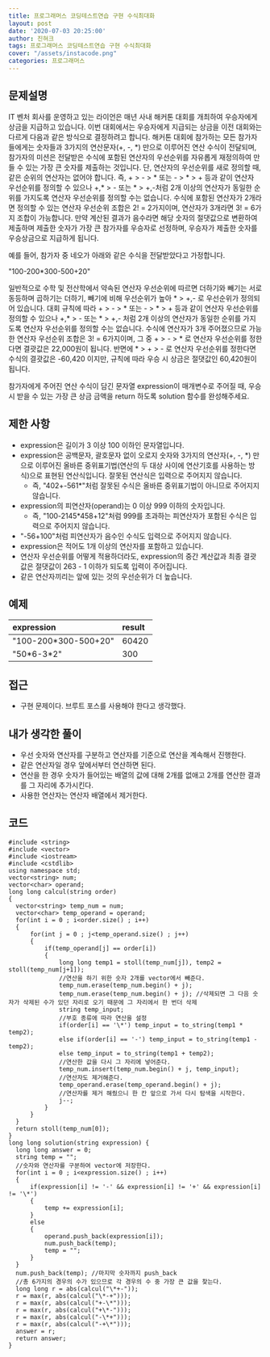 ```yaml
---
title: 프로그래머스 코딩테스트연습 구현 수식최대화
layout: post
date: '2020-07-03 20:25:00'
author: 진혀크
tags: 프로그래머스 코딩테스트연습 구현 수식최대화
cover: "/assets/instacode.png"
categories: 프로그래머스
---
```


## 문제설명
IT 벤처 회사를 운영하고 있는 라이언은 매년 사내 해커톤 대회를 개최하여 우승자에게 상금을 지급하고 있습니다.
이번 대회에서는 우승자에게 지급되는 상금을 이전 대회와는 다르게 다음과 같은 방식으로 결정하려고 합니다.
해커톤 대회에 참가하는 모든 참가자들에게는 숫자들과 3가지의 연산문자(+, -, \*) 만으로 이루어진 연산 수식이 전달되며, 참가자의 미션은 전달받은 수식에 포함된 연산자의 우선순위를 자유롭게 재정의하여 만들 수 있는 가장 큰 숫자를 제출하는 것입니다.
단, 연산자의 우선순위를 새로 정의할 때, 같은 순위의 연산자는 없어야 합니다. 즉, + > - > * 또는 - > * > + 등과 같이 연산자 우선순위를 정의할 수 있으나 +,* > - 또는 * > +,-처럼 2개 이상의 연산자가 동일한 순위를 가지도록 연산자 우선순위를 정의할 수는 없습니다. 수식에 포함된 연산자가 2개라면 정의할 수 있는 연산자 우선순위 조합은 2! = 2가지이며, 연산자가 3개라면 3! = 6가지 조합이 가능합니다.
만약 계산된 결과가 음수라면 해당 숫자의 절댓값으로 변환하여 제출하며 제출한 숫자가 가장 큰 참가자를 우승자로 선정하며, 우승자가 제출한 숫자를 우승상금으로 지급하게 됩니다.

예를 들어, 참가자 중 네오가 아래와 같은 수식을 전달받았다고 가정합니다.

"100-200*300-500+20"

일반적으로 수학 및 전산학에서 약속된 연산자 우선순위에 따르면 더하기와 빼기는 서로 동등하며 곱하기는 더하기, 빼기에 비해 우선순위가 높아 * > +,- 로 우선순위가 정의되어 있습니다.
대회 규칙에 따라 + > - > * 또는 - > * > + 등과 같이 연산자 우선순위를 정의할 수 있으나 +,* > - 또는 * > +,- 처럼 2개 이상의 연산자가 동일한 순위를 가지도록 연산자 우선순위를 정의할 수는 없습니다.
수식에 연산자가 3개 주어졌으므로 가능한 연산자 우선순위 조합은 3! = 6가지이며, 그 중 + > - > * 로 연산자 우선순위를 정한다면 결괏값은 22,000원이 됩니다.
반면에 * > + > - 로 연산자 우선순위를 정한다면 수식의 결괏값은 -60,420 이지만, 규칙에 따라 우승 시 상금은 절댓값인 60,420원이 됩니다.

참가자에게 주어진 연산 수식이 담긴 문자열 expression이 매개변수로 주어질 때, 우승 시 받을 수 있는 가장 큰 상금 금액을 return 하도록 solution 함수를 완성해주세요.

## 제한 사항
* expression은 길이가 3 이상 100 이하인 문자열입니다.
* expression은 공백문자, 괄호문자 없이 오로지 숫자와 3가지의 연산자(+, -, \*) 만으로 이루어진 올바른 중위표기법(연산의 두 대상 사이에 연산기호를 사용하는 방식)으로 표현된 연산식입니다. 잘못된 연산식은 입력으로 주어지지 않습니다.
  * 즉, "402+-561*"처럼 잘못된 수식은 올바른 중위표기법이 아니므로 주어지지 않습니다.
* expression의 피연산자(operand)는 0 이상 999 이하의 숫자입니다.
  * 즉, "100-2145*458+12"처럼 999를 초과하는 피연산자가 포함된 수식은 입력으로 주어지지 않습니다.
* "-56+100"처럼 피연산자가 음수인 수식도 입력으로 주어지지 않습니다.
* expression은 적어도 1개 이상의 연산자를 포함하고 있습니다.
* 연산자 우선순위를 어떻게 적용하더라도, expression의 중간 계산값과 최종 결괏값은 절댓값이 263 - 1 이하가 되도록 입력이 주어집니다.
* 같은 연산자끼리는 앞에 있는 것의 우선순위가 더 높습니다.

## 예제

|expression|result|
|:----------------------|:------|
|"100-200*300-500+20"|60420|
|"50\*6-3\*2"|300|

## 접근

* 구현 문제이다. 브루트 포스를 사용해야 한다고 생각했다.

## 내가 생각한 풀이

* 우선 숫자와 연산자를 구분하고 연산자를 기준으로 연산을 계속해서 진행한다.
* 같은 연산자일 경우 앞에서부터 연산하면 된다.
* 연산을 한 경우 숫자가 들어있는 배열의 값에 대해 2개를 없애고 2개를 연산한 결과를 그 자리에 추가시킨다.
* 사용한 연산자는 연산자 배열에서 제거한다.

## 코드

    #include <string>
    #include <vector>
    #include <iostream>
    #include <cstdlib>
    using namespace std;
    vector<string> num;
    vector<char> operand;
    long long calcul(string order)
    {
      vector<string> temp_num = num;
      vector<char> temp_operand = operand;
      for(int i = 0 ; i<order.size() ; i++)
      {
          for(int j = 0 ; j<temp_operand.size() ; j++)
          {
              if(temp_operand[j] == order[i])
              {
                  long long temp1 = stoll(temp_num[j]), temp2 = stoll(temp_num[j+1]);
                  //연산을 하기 위한 숫자 2개를 vector에서 빼준다.
                  temp_num.erase(temp_num.begin() + j);
                  temp_num.erase(temp_num.begin() + j); //삭제되면 그 다음 숫자가 삭제된 수가 있던 자리로 오기 때문에 그 자리에서 한 번더 삭제
                  string temp_input;
                  //부호 종류에 따라 연산을 설정
                  if(order[i] == '\*') temp_input = to_string(temp1 * temp2);
                  else if(order[i] == '-') temp_input = to_string(temp1 - temp2);
                  else temp_input = to_string(temp1 + temp2);
                  //연산한 값을 다시 그 자리에 넣어준다.
                  temp_num.insert(temp_num.begin() + j, temp_input);
                  //연산자도 제거해준다.
                  temp_operand.erase(temp_operand.begin() + j);
                  //연산자를 제거 해줬으니 한 칸 앞으로 가서 다시 탐색을 시작한다.
                  j--;
              }
          }
      }
      return stoll(temp_num[0]);
    }
    long long solution(string expression) {
      long long answer = 0;
      string temp = "";
      //숫자와 연산자를 구분하여 vector에 저장한다.
      for(int i = 0 ; i<expression.size() ; i++)
      {
          if(expression[i] != '-' && expression[i] != '+' && expression[i] != '\*')
          {
              temp += expression[i];
          }
          else
          {
              operand.push_back(expression[i]);
              num.push_back(temp);
              temp = "";
          }
      }
      num.push_back(temp); //마지막 숫자까지 push_back
      //총 6가지의 경우의 수가 있으므로 각 경우의 수 중 가장 큰 값을 찾는다.
      long long r = abs(calcul("\*+-"));
      r = max(r, abs(calcul("\*-+")));
      r = max(r, abs(calcul("+-\*")));
      r = max(r, abs(calcul("+\*-")));
      r = max(r, abs(calcul("-\*+")));
      r = max(r, abs(calcul("-+\*")));
      answer = r;
      return answer;
    }
